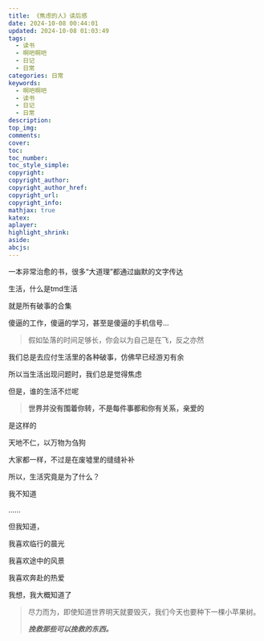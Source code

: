 ```yaml
---
title: 《焦虑的人》读后感
date: 2024-10-08 00:44:01
updated: 2024-10-08 01:03:49
tags:
  - 读书
  - 啊吧啊吧
  - 日记
  - 日常
categories: 日常
keywords:
  - 啊吧啊吧
  - 读书
  - 日记
  - 日常
description: 
top_img:
comments:
cover:
toc:
toc_number:
toc_style_simple:
copyright:
copyright_author:
copyright_author_href:
copyright_url:
copyright_info:
mathjax: true
katex:
aplayer:
highlight_shrink:
aside:
abcjs:
---
```


一本非常治愈的书，很多“大道理”都通过幽默的文字传达

生活，什么是tmd生活

就是所有破事的合集

傻逼的工作，傻逼的学习，甚至是傻逼的手机信号...

> 假如坠落的时间足够长，你会以为自己是在飞，反之亦然

我们总是去应付生活里的各种破事，仿佛早已经游刃有余

所以当生活出现问题时，我们总是觉得焦虑

但是，谁的生活不烂呢

> **世界并没有围着你转，不是每件事都和你有关系，亲爱的**

是这样的

天地不仁，以万物为刍狗

大家都一样，不过是在废墟里的缝缝补补

所以，生活究竟是为了什么？

我不知道

......

但我知道，

我喜欢临行的晨光

我喜欢途中的风景

我喜欢奔赴的热爱

我想，我大概知道了

> 尽力而为，即使知道世界明天就要毁灭，我们今天也要种下一棵小苹果树。
>
> ***挽救那些可以挽救的东西。***
